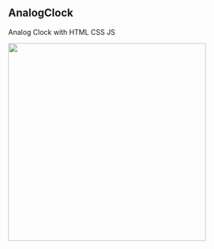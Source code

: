 ## AnalogClock
 Analog Clock with HTML CSS JS
 


<img src="https://user-images.githubusercontent.com/66204436/126379382-fb57bd47-1a79-4ab2-9e29-135e48ece68a.gif" width="400" height="400" />
